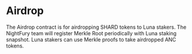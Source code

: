 # Airdrop

The Airdrop contract is for airdropping SHARD tokens to Luna stakers. 
The NightFury team will register Merkle Root periodically with Luna staking 
snapshot. Luna stakers can use Merkle proofs to take airdropped ANC tokens.

